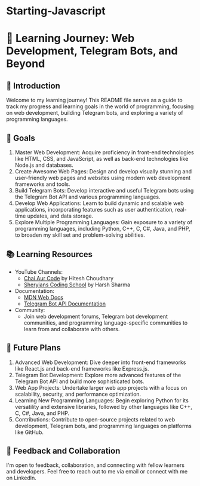 # Starting-Javascript

# 🚀 Learning Journey: Web Development, Telegram Bots, and Beyond

## 📝 Introduction
Welcome to my learning journey! This README file serves as a guide to track my progress and learning goals in the world of programming, focusing on web development, building Telegram bots, and exploring a variety of programming languages.

## 🎯 Goals
1. Master Web Development: Acquire proficiency in front-end technologies like HTML, CSS, and JavaScript, as well as back-end technologies like Node.js and databases.
2. Create Awesome Web Pages: Design and develop visually stunning and user-friendly web pages and websites using modern web development frameworks and tools.
3. Build Telegram Bots: Develop interactive and useful Telegram bots using the Telegram Bot API and various programming languages.
4. Develop Web Applications: Learn to build dynamic and scalable web applications, incorporating features such as user authentication, real-time updates, and data storage.
5. Explore Multiple Programming Languages: Gain exposure to a variety of programming languages, including Python, C++, C, C#, Java, and PHP, to broaden my skill set and problem-solving abilities.

## 📚 Learning Resources
- YouTube Channels:
  - [Chai Aur Code](https://www.youtube.com/@chaiaurcode) by Hitesh Choudhary
  - [Sheryians Coding School](https://www.youtube.com/@thesheryianscodingschool) by Harsh Sharma
- Documentation:
  - [MDN Web Docs](https://developer.mozilla.org/)
  - [Telegram Bot API Documentation](https://core.telegram.org/bots/api)
- Community:
  - Join web development forums, Telegram bot development communities, and programming language-specific communities to learn from and collaborate with others.

## 🔮 Future Plans
1. Advanced Web Development: Dive deeper into front-end frameworks like React.js and back-end frameworks like Express.js.
2. Telegram Bot Development: Explore more advanced features of the Telegram Bot API and build more sophisticated bots.
3. Web App Projects: Undertake larger web app projects with a focus on scalability, security, and performance optimization.
4. Learning New Programming Languages: Begin exploring Python for its versatility and extensive libraries, followed by other languages like C++, C, C#, Java, and PHP.
5. Contributions: Contribute to open-source projects related to web development, Telegram bots, and programming languages on platforms like GitHub.

## 🤝 Feedback and Collaboration
I'm open to feedback, collaboration, and connecting with fellow learners and developers. Feel free to reach out to me via email or connect with me on LinkedIn.

